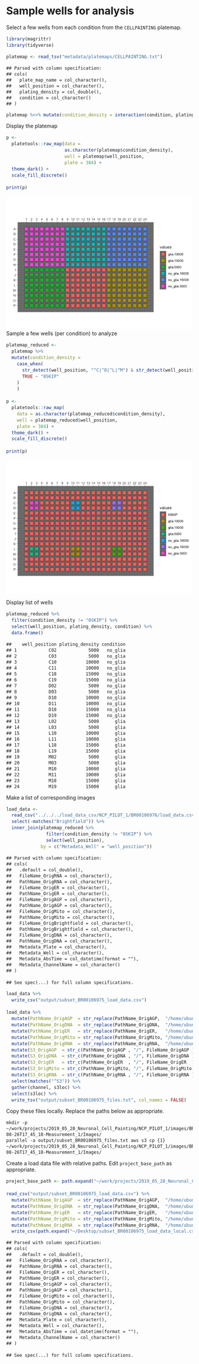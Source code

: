 Sample wells for analysis
================

Select a few wells from each condition from the `CELLPAINTING` platemap.

``` r
library(magrittr)
library(tidyverse)
```

``` r
platemap <- read_tsv("metadata/platemaps/CELLPAINTING.txt")
```

    ## Parsed with column specification:
    ## cols(
    ##   plate_map_name = col_character(),
    ##   well_position = col_character(),
    ##   plating_density = col_double(),
    ##   condition = col_character()
    ## )

``` r
platemap %<>% mutate(condition_density = interaction(condition, plating_density))
```

Display the platemap

``` r
p <-
  platetools::raw_map(data =
                      as.character(platemap$condition_density),
                      well = platemap$well_position,
                      plate = 384) +
  theme_dark() +
  scale_fill_discrete()

print(p)
```

![](0.sample-wells-to-analyze_files/figure-gfm/display_platemap-1.png)<!-- -->
Sample a few wells (per condition) to analyze

``` r
platemap_reduced <-
  platemap %>%
  mutate(condition_density =
    case_when(
      str_detect(well_position, "^C|^D|^L|^M") & str_detect(well_position, "02$|03$|10$|11$|18$|19$") ~ as.character(condition_density),
      TRUE ~ "0SKIP"
    )
    )

p <-
  platetools::raw_map(
    data = as.character(platemap_reduced$condition_density),
    well = platemap_reduced$well_position,
    plate = 384) +
  theme_dark() +
  scale_fill_discrete()

print(p)
```

![](0.sample-wells-to-analyze_files/figure-gfm/display_platemap_reduced-1.png)<!-- -->

Display list of wells

``` r
platemap_reduced %>%
  filter(condition_density != "0SKIP") %>%
  select(well_position, plating_density, condition) %>%
  data.frame()
```

    ##    well_position plating_density condition
    ## 1            C02            5000   no_glia
    ## 2            C03            5000   no_glia
    ## 3            C10           10000   no_glia
    ## 4            C11           10000   no_glia
    ## 5            C18           15000   no_glia
    ## 6            C19           15000   no_glia
    ## 7            D02            5000   no_glia
    ## 8            D03            5000   no_glia
    ## 9            D10           10000   no_glia
    ## 10           D11           10000   no_glia
    ## 11           D18           15000   no_glia
    ## 12           D19           15000   no_glia
    ## 13           L02            5000      glia
    ## 14           L03            5000      glia
    ## 15           L10           10000      glia
    ## 16           L11           10000      glia
    ## 17           L18           15000      glia
    ## 18           L19           15000      glia
    ## 19           M02            5000      glia
    ## 20           M03            5000      glia
    ## 21           M10           10000      glia
    ## 22           M11           10000      glia
    ## 23           M18           15000      glia
    ## 24           M19           15000      glia

Make a list of corresponding images

``` r
load_data <-
  read_csv("../../../load_data_csv/NCP_PILOT_1/BR00106976/load_data.csv") %>%
  select(-matches("Brightfield")) %>%
  inner_join(platemap_reduced %>%
               filter(condition_density != "0SKIP") %>%
               select(well_position),
             by = c("Metadata_Well" = "well_position"))
```

    ## Parsed with column specification:
    ## cols(
    ##   .default = col_double(),
    ##   FileName_OrigRNA = col_character(),
    ##   PathName_OrigRNA = col_character(),
    ##   FileName_OrigER = col_character(),
    ##   PathName_OrigER = col_character(),
    ##   FileName_OrigAGP = col_character(),
    ##   PathName_OrigAGP = col_character(),
    ##   FileName_OrigMito = col_character(),
    ##   PathName_OrigMito = col_character(),
    ##   FileName_OrigBrightfield = col_character(),
    ##   PathName_OrigBrightfield = col_character(),
    ##   FileName_OrigDNA = col_character(),
    ##   PathName_OrigDNA = col_character(),
    ##   Metadata_Plate = col_character(),
    ##   Metadata_Well = col_character(),
    ##   Metadata_AbsTime = col_datetime(format = ""),
    ##   Metadata_ChannelName = col_character()
    ## )

    ## See spec(...) for full column specifications.

``` r
load_data %>%
  write_csv("output/subset_BR00106975_load_data.csv")

load_data %>%
  mutate(PathName_OrigAGP  = str_replace(PathName_OrigAGP,  "/home/ubuntu/bucket", "s3://imaging-platform")) %>%
  mutate(PathName_OrigDNA  = str_replace(PathName_OrigDNA,  "/home/ubuntu/bucket", "s3://imaging-platform")) %>%
  mutate(PathName_OrigER   = str_replace(PathName_OrigER,   "/home/ubuntu/bucket", "s3://imaging-platform")) %>%
  mutate(PathName_OrigMito = str_replace(PathName_OrigMito, "/home/ubuntu/bucket", "s3://imaging-platform")) %>%
  mutate(PathName_OrigRNA  = str_replace(PathName_OrigRNA,  "/home/ubuntu/bucket", "s3://imaging-platform")) %>%
  mutate(S3_OrigAGP  = str_c(PathName_OrigAGP , "/", FileName_OrigAGP )) %>%
  mutate(S3_OrigDNA  = str_c(PathName_OrigDNA , "/", FileName_OrigDNA )) %>%
  mutate(S3_OrigER   = str_c(PathName_OrigER  , "/", FileName_OrigER  )) %>%
  mutate(S3_OrigMito = str_c(PathName_OrigMito, "/", FileName_OrigMito)) %>%
  mutate(S3_OrigRNA  = str_c(PathName_OrigRNA , "/", FileName_OrigRNA )) %>%
  select(matches("^S3")) %>%
  gather(channel, s3loc) %>%
  select(s3loc) %>%
  write_tsv("output/subset_BR00106975_files.txt", col_names = FALSE)
```

Copy these files locally. Replace the paths below as
    appropriate.

    mkdir -p ~/work/projects/2019_05_28_Neuronal_Cell_Painting/NCP_PILOT_1/images/BR00106976__2019-08-26T17_45_18-Measurement_1/Images/
    parallel -a output/subset_BR00106975_files.txt aws s3 cp {1} ~/work/projects/2019_05_28_Neuronal_Cell_Painting/NCP_PILOT_1/images/BR00106976__2019-08-26T17_45_18-Measurement_1/Images/

Create a load data file with relative paths. Edit `project_base_path` as
appropriate.

``` r
project_base_path <- path.expand("~/work/projects/2019_05_28_Neuronal_Cell_Painting/")

read_csv("output/subset_BR00106975_load_data.csv") %>%
  mutate(PathName_OrigAGP  = str_replace(PathName_OrigAGP,  "/home/ubuntu/bucket/projects/2019_05_28_Neuronal_Cell_Painting/", project_base_path)) %>%
  mutate(PathName_OrigDNA  = str_replace(PathName_OrigDNA,  "/home/ubuntu/bucket/projects/2019_05_28_Neuronal_Cell_Painting/", project_base_path)) %>%
  mutate(PathName_OrigER   = str_replace(PathName_OrigER,   "/home/ubuntu/bucket/projects/2019_05_28_Neuronal_Cell_Painting/", project_base_path)) %>%
  mutate(PathName_OrigMito = str_replace(PathName_OrigMito, "/home/ubuntu/bucket/projects/2019_05_28_Neuronal_Cell_Painting/", project_base_path)) %>%
  mutate(PathName_OrigRNA  = str_replace(PathName_OrigRNA,  "/home/ubuntu/bucket/projects/2019_05_28_Neuronal_Cell_Painting/", project_base_path)) %>%
  write_csv(path.expand("~/Desktop/subset_BR00106975_load_data_local.csv"))
```

    ## Parsed with column specification:
    ## cols(
    ##   .default = col_double(),
    ##   FileName_OrigRNA = col_character(),
    ##   PathName_OrigRNA = col_character(),
    ##   FileName_OrigER = col_character(),
    ##   PathName_OrigER = col_character(),
    ##   FileName_OrigAGP = col_character(),
    ##   PathName_OrigAGP = col_character(),
    ##   FileName_OrigMito = col_character(),
    ##   PathName_OrigMito = col_character(),
    ##   FileName_OrigDNA = col_character(),
    ##   PathName_OrigDNA = col_character(),
    ##   Metadata_Plate = col_character(),
    ##   Metadata_Well = col_character(),
    ##   Metadata_AbsTime = col_datetime(format = ""),
    ##   Metadata_ChannelName = col_character()
    ## )

    ## See spec(...) for full column specifications.
